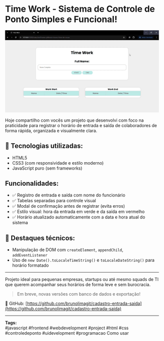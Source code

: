 # Time Work - Sistema de Controle de Ponto Simples e Funcional!

![Demonstração do sistema](time-work-demo.gif)


Hoje compartilho com vocês um projeto que desenvolvi com foco na praticidade para registrar o horário de entrada e saída de colaboradores de forma rápida, organizada e visualmente clara.

## 🧠 Tecnologias utilizadas:

- HTML5  
- CSS3 (com responsividade e estilo moderno)  
- JavaScript puro (sem frameworks)  

## Funcionalidades:

- ✅ Registro de entrada e saída com nome do funcionário  
- ✅ Tabelas separadas para controle visual  
- ✅ Modal de confirmação antes de registrar (evita erros)  
- ✅ Estilo visual: hora da entrada em verde e da saída em vermelho  
- ✅ Horário atualizado automaticamente com a data e hora atual do sistema  

## 📸 Destaques técnicos:

- Manipulação de DOM com `createElement`, `appendChild`, `addEventListener`  
- Uso de `new Date().toLocaleTimeString()` e `toLocaleDateString()` para horário formatado  

---

Projeto ideal para pequenas empresas, startups ou até mesmo squads de TI que querem acompanhar seus horários de forma leve e sem burocracia.

> Em breve, novas versões com banco de dados e exportação!

📁 GitHub: [https://github.com/brunolimagit/cadastro-entrada-saida](https://github.com/brunolimagit/cadastro-entrada-saida)

---

**Tags:**  
#javascript #frontend #webdevelopment #project #html #css #controledeponto #uidevelopment #programacao
Como usar